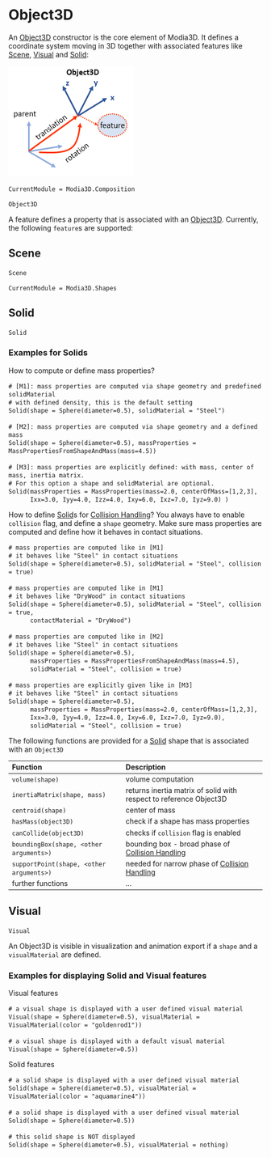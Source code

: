 # Object3D

An [Object3D](@ref) constructor is the core element of Modia3D. It defines a coordinate system moving in 3D together with associated features like [Scene](@ref), [Visual](@ref) and [Solid](@ref):

![Object3D](../../resources/images/object3d.png)

```@meta
CurrentModule = Modia3D.Composition
```

```@docs
Object3D
```

A feature defines a property that is associated with an [Object3D](@ref).
Currently, the following `feature`s are supported:


## Scene

```@docs
Scene
```

```@meta
CurrentModule = Modia3D.Shapes
```

## Solid

```@docs
Solid
```

### Examples for Solids

How to compute or define mass properties?
```
# [M1]: mass properties are computed via shape geometry and predefined solidMaterial
# with defined density, this is the default setting
Solid(shape = Sphere(diameter=0.5), solidMaterial = "Steel")

# [M2]: mass properties are computed via shape geometry and a defined mass
Solid(shape = Sphere(diameter=0.5), massProperties = MassPropertiesFromShapeAndMass(mass=4.5))

# [M3]: mass properties are explicitly defined: with mass, center of mass, inertia matrix.
# For this option a shape and solidMaterial are optional.
Solid(massProperties = MassProperties(mass=2.0, centerOfMass=[1,2,3],
      Ixx=3.0, Iyy=4.0, Izz=4.0, Ixy=6.0, Ixz=7.0, Iyz=9.0) )
```

How to define [Solid](@ref)s for [Collision Handling](@ref)?
You always have to enable `collision` flag, and define a `shape` geometry. Make sure mass properties are computed and define how it behaves in contact situations.
```
# mass properties are computed like in [M1]
# it behaves like "Steel" in contact situations
Solid(shape = Sphere(diameter=0.5), solidMaterial = "Steel", collision = true)

# mass properties are computed like in [M1]
# it behaves like "DryWood" in contact situations
Solid(shape = Sphere(diameter=0.5), solidMaterial = "Steel", collision = true,
      contactMaterial = "DryWood")

# mass properties are computed like in [M2]
# it behaves like "Steel" in contact situations
Solid(shape = Sphere(diameter=0.5),
      massProperties = MassPropertiesFromShapeAndMass(mass=4.5),
      solidMaterial = "Steel", collision = true)

# mass properties are explicitly given like in [M3]
# it behaves like "Steel" in contact situations
Solid(shape = Sphere(diameter=0.5),
      massProperties = MassProperties(mass=2.0, centerOfMass=[1,2,3],
      Ixx=3.0, Iyy=4.0, Izz=4.0, Ixy=6.0, Ixz=7.0, Iyz=9.0),
      solidMaterial = "Steel", collision = true)
```

The following functions are provided for a [Solid](@ref) shape that is associated with an `Object3D`

| Function                     | Description |
|:-----------------------------|:------------|
| `volume(shape)`              | volume computation |
| `inertiaMatrix(shape, mass)` | returns inertia matrix of solid with respect to reference Object3D |
| `centroid(shape)`            | center of mass |
| `hasMass(object3D)`          | check if a shape has mass properties |
| `canCollide(object3D)`       | checks if `collision` flag is enabled |
| `boundingBox(shape, <other arguments>)` | bounding box - broad phase of [Collision Handling](@ref) |
| `supportPoint(shape, <other arguments>)`| needed for narrow phase of [Collision Handling](@ref) |
| further functions            | ... |

## Visual

```@docs
Visual
```
An Object3D is visible in visualization and animation export if a `shape` and a `visualMaterial` are defined.

### Examples for displaying Solid and Visual features
Visual features
```
# a visual shape is displayed with a user defined visual material
Visual(shape = Sphere(diameter=0.5), visualMaterial = VisualMaterial(color = "goldenrod1"))

# a visual shape is displayed with a default visual material
Visual(shape = Sphere(diameter=0.5))
```
Solid features
```
# a solid shape is displayed with a user defined visual material
Solid(shape = Sphere(diameter=0.5), visualMaterial = VisualMaterial(color = "aquamarine4"))

# a solid shape is displayed with a user defined visual material
Solid(shape = Sphere(diameter=0.5))

# this solid shape is NOT displayed
Solid(shape = Sphere(diameter=0.5), visualMaterial = nothing)
```
